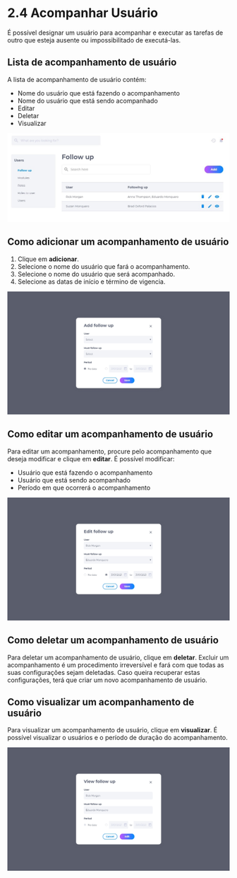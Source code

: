 # 2.4 Acompanhar Usuário 
É possível designar um usuário para acompanhar e executar as tarefas de outro que esteja ausente ou impossibilitado de executá-las.

## Lista de acompanhamento de usuário
A lista de acompanhamento de usuário contém:

* Nome do usuário que está fazendo o acompanhamento
* Nome do usuário que está sendo acompanhado
* Editar
* Deletar
* Visualizar

![imagem](../img/crm/Users-Followup-List.jpg)

## Como adicionar um acompanhamento de usuário
1. Clique em **adicionar**.
2. Selecione o nome do usuário que fará o acompanhamento.
3. Selecione o nome do usuário que será acompanhado.
4. Selecione as datas de início e término de vigencia.

![imagem](../img/crm/Users-Followup-Add.jpg)

## Como editar um acompanhamento de usuário
Para editar um acompanhamento, procure pelo acompanhamento que deseja modificar e clique em **editar**. É possível modificar:

* Usuário que está fazendo o acompanhamento
* Usuário que está sendo acompanhado
* Período em que ocorrerá o acompanhamento

![imagem](../img/crm/Users-Followup-Edit.jpg)

## Como deletar um acompanhamento de usuário
Para deletar um acompanhamento de usuário, clique em **deletar**. Excluir um acompanhamento é um procedimento irreversível e fará com que todas as suas configurações sejam deletadas. Caso queira recuperar estas configurações, terá que criar um novo acompanhamento de usuário.

## Como visualizar um acompanhamento de usuário
Para visualizar um acompanhamento de usuário, clique em **visualizar**. É possível visualizar o usuários e o período de duração do acompanhamento.

![imagem](../img/crm/Users-Followup-View.jpg)


